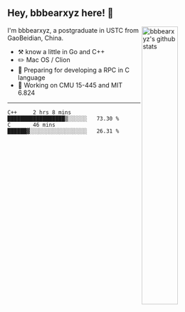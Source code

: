 ## Hey, bbbearxyz here! :wave:

<img align="right" alt="bbbearxyz's github stats" width="40%" src="https://github-readme-stats.vercel.app/api?username=bbbearxyz&show_icons=true">

I'm bbbearxyz, a postgraduate in USTC from GaoBeidian, China.

-   :hammer_and_pick:    know a little in Go and C++
-   :pencil2: Mac OS / Clion
-   :seedling: Preparing for developing a RPC in C language 
-   :thinking: Working on CMU 15-445 and MIT 6.824
---
<!--START_SECTION:waka-->
```text
C++     2 hrs 8 mins    ██████████████████▒░░░░░░   73.30 % 
C       46 mins         ██████▓░░░░░░░░░░░░░░░░░░   26.31 % 
```
<!--END_SECTION:waka-->
